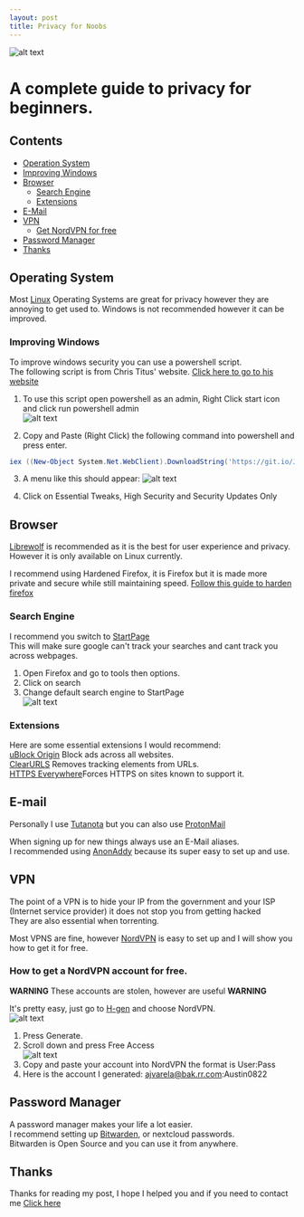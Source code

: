 ```yaml
---
layout: post
title: Privacy for Noobs
---
```


![alt text](https://i.imgur.com/hHwI0nn.png "Picture from www.eff.org")
# A complete guide to privacy for beginners.

## Contents
 - [Operation System](#OS)  
 - [Improving Windows](#windows)  
 - [Browser](#browser)  
    - [Search Engine](#search)  
    - [Extensions](#extensions)  
 - [E-Mail](#email)  
 - [VPN](#vpn)  
    - [Get NordVPN for free](#nordvpn)  
 - [Password Manager](#password)  
 - [Thanks](#thanks)
## Operating System <a name="OS"></a>
Most [Linux](https://en.wikipedia.org/wiki/Linux) Operating Systems are great for privacy however they are annoying to get used to. Windows is not recommended however it can be improved.
### Improving Windows <a name="windows"></a>
To improve windows security you can use a powershell script.  
The following script is from Chris Titus' website. [Click here to go to his website](https://christitus.com/debloat-windows-10-2020/)  

1) To use this script open powershell as an admin, Right Click start icon and click run powershell admin  
![alt text](https://i.imgur.com/LNpNSbb.png")

2) Copy and Paste (Right Click) the following command into powershell and press enter.
```powershell
iex ((New-Object System.Net.WebClient).DownloadString('https://git.io/JJ8R4'))
```

3) A menu like this should appear:
![alt text](https://i.imgur.com/CnG7X39.png")

4) Click on Essential Tweaks, High Security and Security Updates Only

## Browser <a name="browser"></a>
[Librewolf](https://librewolf-community.gitlab.io/) is recommended as it is the best for user experience and privacy. However it is only available on Linux currently.  

I recommend using Hardened Firefox, it is Firefox but it is made more private and secure while still maintaining speed.
[Follow this guide to harden firefox](https://chrisx.xyz/blog/yet-another-firefox-hardening-guide/)  

### Search Engine <a name="search"></a>
I recommend you switch to [StartPage](https://startpage.com/)  
This will make sure google can't track your searches and cant track you across webpages.  

1) Open Firefox and go to tools then options.  
2) Click on search  
3) Change default search engine to StartPage  
![alt text](https://i.imgur.com/O4wLvVi.png)  

### Extensions <a name="extensions"></a>
Here are some essential extensions I would recommend:  
[uBlock Origin](https://addons.mozilla.org/en-US/firefox/addon/ublock-origin/) Block ads across all websites.  
[ClearURLS](https://addons.mozilla.org/en-US/firefox/addon/clearurls/) Removes tracking elements from URLs.  
[HTTPS Everywhere](https://addons.mozilla.org/en-US/firefox/addon/https-everywhere/)Forces HTTPS on sites known to support it.  

## E-mail <a name="email"></a>
Personally I use [Tutanota](https://tutanota.com/) but you can also use [ProtonMail](https://protonmail.com/)  

When signing up for new things always use an E-Mail aliases.  
I recommended using [AnonAddy](https://anonaddy.com/) because its super easy to set up and use.  

## VPN <a name="vpn"></a>
The point of a VPN is to hide your IP from the government and your ISP (Internet service provider) it does not stop you from getting hacked  
They are also essential when torrenting.  

Most VPNS are fine, however [NordVPN](https://nordvpn.com/) is easy to set up and I will show you how to get it for free.  

### How to get a NordVPN account for free. <a name="nordvpn"></a>
**WARNING** These accounts are stolen, however are useful **WARNING**  

It's pretty easy, just go to [H-gen](https://www.h-gen.xyz/) and choose NordVPN.  
![alt text](https://i.imgur.com/lwKQs4A.png)  
1) Press Generate.  
2) Scroll down and press Free Access  
![alt text](https://i.imgur.com/d3Txoqh.png)  
3) Copy and paste your account into NordVPN the format is User:Pass  
4) Here is the account I generated: ajvarela@bak.rr.com:Austin0822  

## Password Manager <a name="password"></a>
A password manager makes your life a lot easier.  
I recommend setting up [Bitwarden](https://bitwarden.com/), or nextcloud passwords.  
Bitwarden is Open Source and you can use it from anywhere.  

## Thanks <a name="thanks"></a>
Thanks for reading my post, I hope I helped you and if you need to contact me [Click here](http://fenici.xyz/about/)
